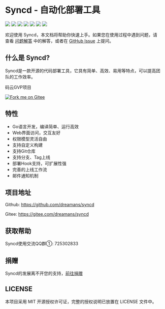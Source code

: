# Syncd - 自动化部署工具

<a href="https://travis-ci.org/dreamans/syncd"><img src="https://img.shields.io/travis/dreamans/syncd/master.svg" /></a>
<a href="https://github.com/dreamans/syncd/blob/master/LICENSE"><img src="https://img.shields.io/github/license/dreamans/syncd.svg" /></a>
<a href="https://github.com/dreamans/syncd/releases"><img src="https://img.shields.io/github/release/dreamans/syncd.svg" /></a>
<a href="https://github.com/dreamans/syncd/stargazers"><img src="https://img.shields.io/github/stars/dreamans/syncd.svg" /></a>
<a href="https://github.com/dreamans/syncd/network/members"><img src="https://img.shields.io/github/forks/dreamans/syncd.svg" /></a>
<a href='https://gitee.com/dreamans/syncd/stargazers'><img src='https://gitee.com/dreamans/syncd/badge/star.svg?theme=dark' /></a>
<a href='https://gitee.com/dreamans/syncd/members'><img src='https://gitee.com/dreamans/syncd/badge/fork.svg?theme=dark' /></a>

欢迎使用 Syncd，本文档将帮助你快速上手。如果您在使用过程中遇到问题，请查看 [问题解答](troubleshooting.md) 中的解答，或者在 [GitHub Issue](https://github.com/dreamans/syncd/issues) 上提问。

## 什么是 Syncd?

Syncd是一款开源的代码部署工具，它具有简单、高效、易用等特点，可以提高团队的工作效率。

码云GVP项目

[![Fork me on Gitee](https://gitee.com/logo-black.svg)](https://gitee.com/dreamans/syncd)

## 特性

- Go语言开发，编译简单、运行高效
- Web界面访问，交互友好
- 权限模型灵活自由
- 支持自定义构建
- 支持Git仓库
- 支持分支、Tag上线
- 部署Hook支持，可扩展性强
- 完善的上线工作流
- 邮件通知机制

## 项目地址

Github: https://github.com/dreamans/syncd

Gitee: https://gitee.com/dreamans/syncd

## 获取帮助

Syncd使用交流QQ群①: 725302833

## 捐赠

Syncd的发展离不开您的支持，[前往捐赠](donate.md)

## LICENSE

本项目采用 MIT 开源授权许可证，完整的授权说明已放置在 LICENSE 文件中。